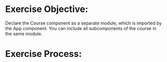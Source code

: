 # Exercise Objective: 
Declare the Course component as a separate module, which is imported by the App component. You can include all subcomponents of the course in the same module.

# Exercise Process:
